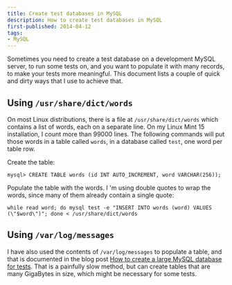 ```yaml
---
title: Create test databases in MySQL
description: How to create test databases in MySQL
first-published: 2014-04-12
tags:
- MySQL
---
```


Sometimes you need to create a test database on a development MySQL server, to run some tests on, and you want to
populate it with many records, to make your tests more meaningful. This document lists a couple of quick and dirty ways
that I use to achieve that.

Using `/usr/share/dict/words`
-----------------------------

On most Linux distributions, there is a file at `/usr/share/dict/words` which contains a list of words, each on a
separate line. On my Linux Mint 15 installation, I count more than 99000 lines. The following commands will put those
words in a table called `words`, in a database called `test`, one word per table row.

Create the table:

```
mysql> CREATE TABLE words (id INT AUTO_INCREMENT, word VARCHAR(256));
```

Populate the table with the words. I 'm using double quotes to wrap the words, since many of them already contain a
single quote:

```
while read word; do mysql test -e "INSERT INTO words (word) VALUES (\"$word\")"; done < /usr/share/dict/words
```

Using `/var/log/messages`
-------------------------

I have also used the contents of `/var/log/messages` to populate a table, and that is documented in the blog post
[How to create a large MySQL database for tests](/posts/how-to-create-a-large-mysql-db-for-tests/). That is a painfully
slow method, but can create tables that are many GigaBytes in size, which might be necessary for some tests.
